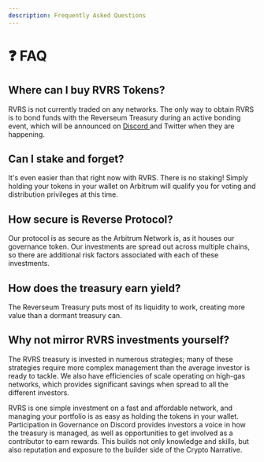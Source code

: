```yaml
---
description: Frequently Asked Questions
---
```


# ❓ FAQ

## **Where can I buy RVRS Tokens?**

RVRS is not currently traded on any networks. The only way to obtain RVRS is to bond funds with the Reverseum Treasury during an active bonding event, which will be announced on [Discord ](https://discord.gg/C5YqrQEjdX)and Twitter when they are happening.

## **Can I stake and forget?**

It's even easier than that right now with RVRS. There is no staking! Simply holding your tokens in your wallet on Arbitrum will qualify you for voting and distribution privileges at this time.

## **How secure is Reverse Protocol?**

Our protocol is as secure as the Arbitrum Network is, as it houses our governance token. Our investments are spread out across multiple chains, so there are additional risk factors associated with each of these investments.

## **How does the treasury earn yield?**

The Reverseum Treasury puts most of its liquidity to work, creating more value than a dormant treasury can.

## **Why not mirror RVRS investments yourself?**

The RVRS treasury is invested in numerous strategies; many of these strategies require more complex management than the average investor is ready to tackle. We also have efficiencies of scale operating on high-gas networks, which provides significant savings when spread to all the different investors.&#x20;

RVRS is one simple investment on a fast and affordable network, and managing your portfolio is as easy as holding the tokens in your wallet. Participation in Governance on Discord provides investors a voice in how the treasury is managed, as well as opportunities to get involved as a contributor to earn rewards. This builds not only knowledge and skills, but also reputation and exposure to the builder side of the Crypto Narrative.

##


